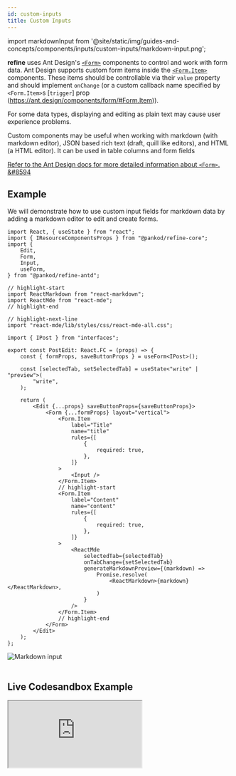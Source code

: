 ```yaml
---
id: custom-inputs
title: Custom Inputs
---
```


import markdownInput from '@site/static/img/guides-and-concepts/components/inputs/custom-inputs/markdown-input.png';

**refine** uses Ant Design's [`<Form>`](https://ant.design/components/form/) components to control and work with form data. Ant Design supports custom form items inside the [`<Form.Item>`](https://ant.design/components/form/#Form.Item) components. These items should be controllable via their `value` property and should implement `onChange` (or a custom callback name specified by `<Form.Item>`s [`trigger`] prop (https://ant.design/components/form/#Form.Item)).

For some data types, displaying and editing as plain text may cause user experience problems.  

Custom components may be useful when working with markdown (with markdown editor), JSON based rich text (draft, quill like editors), and HTML (a HTML editor). It can be used in table columns and form fields   

[Refer to the Ant Design docs for more detailed information about `<Form>`. &#8594](https://ant.design/components/form/)

## Example

We will demonstrate how to use custom input fields for markdown data by adding a markdown editor to edit and create forms.

```tsx title="/src/pages/posts/edit.tsx"
import React, { useState } from "react";
import { IResourceComponentsProps } from "@pankod/refine-core";
import {
    Edit,
    Form,
    Input,
    useForm,
} from "@pankod/refine-antd";

// highlight-start
import ReactMarkdown from "react-markdown";
import ReactMde from "react-mde";
// highlight-end

// highlight-next-line
import "react-mde/lib/styles/css/react-mde-all.css";

import { IPost } from "interfaces";

export const PostEdit: React.FC = (props) => {
    const { formProps, saveButtonProps } = useForm<IPost>();

    const [selectedTab, setSelectedTab] = useState<"write" | "preview">(
        "write",
    );

    return (
        <Edit {...props} saveButtonProps={saveButtonProps}>
            <Form {...formProps} layout="vertical">
                <Form.Item
                    label="Title"
                    name="title"
                    rules={[
                        {
                            required: true,
                        },
                    ]}
                >
                    <Input />
                </Form.Item>
                // highlight-start
                <Form.Item
                    label="Content"
                    name="content"
                    rules={[
                        {
                            required: true,
                        },
                    ]}
                >
                    <ReactMde
                        selectedTab={selectedTab}
                        onTabChange={setSelectedTab}
                        generateMarkdownPreview={(markdown) =>
                            Promise.resolve(
                                <ReactMarkdown>{markdown}</ReactMarkdown>,
                            )
                        }
                    />
                </Form.Item>
                // highlight-end
            </Form>
        </Edit>
    );
};
```

<div class="img-container">
    <div class="window">
        <div class="control red"></div>
        <div class="control orange"></div>
        <div class="control green"></div>
    </div>
    <img src={markdownInput} alt="Markdown input" />
</div>
<br/>

## Live Codesandbox Example

<iframe src="https://codesandbox.io/embed/refine-custom-inputs-example-07ccy?autoresize=1&fontsize=14&theme=dark&view=preview"
    style={{width: "100%", height:"80vh", border: "0px", borderRadius: "8px", overflow:"hidden"}}
    title="refine-custom-inputs-example"
    allow="accelerometer; ambient-light-sensor; camera; encrypted-media; geolocation; gyroscope; hid; microphone; midi; payment; usb; vr; xr-spatial-tracking"
    sandbox="allow-forms allow-modals allow-popups allow-presentation allow-same-origin allow-scripts"
></iframe>
